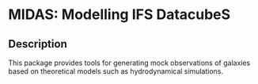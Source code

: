 # MIDAS: Modelling IFS DatacubeS
## Description
This package provides tools for generating mock observations of galaxies based on theoretical models such as hydrodynamical simulations.



